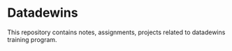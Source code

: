 # Datadewins
This repository contains notes, assignments, projects related to datadewins training program.
